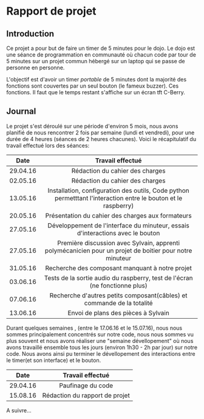 # Rapport de projet

## Introduction
Ce projet a pour but de faire un timer de 5 minutes pour le dojo. Le dojo est une séance de programmation en communauté où chacun code par tour de 5 minutes sur un projet commun hébergé sur un laptop qui se passe de personne en personne.

L'objectif est d'avoir un timer *portable* de 5 minutes dont la majorité des fonctions sont couvertes par un seul bouton (le fameux buzzer). Ces fonctions. Il faut que le temps restant s'affiche sur un écran tft C-Berry.

## Journal
Le projet s'est déroulé sur une période d'environ 5 mois, nous avons planifié de nous rencontrer 2 fois par semaine (lundi et vendredi), pour une durée de 4 heures (séances de 2 heures chacunes).
Voici le récapitulatif du travail effectué lors des séances:

| Date     |     Travail effectué      |
|----------|:-------------------------:|
| 29.04.16 | Rédaction du cahier des charges |
| 02.05.16 | Rédaction du cahier des charges |
| 13.05.16 | Installation, configuration des outils, Code python permetttant l'interaction entre le bouton et le raspberry)|
| 20.05.16 | Présentation du cahier des charges aux formateurs |
| 27.05.16 | Développement de l'interface du minuteur, essais d'interactions avec le bouton|
| 27.05.16 | Première discussion avec Sylvain, apprenti polymécanicien pour un projet de boitier pour notre minuteur|
| 31.05.16 | Recherche des composant manquant à notre projet |
| 03.06.16 | Tests de la sortie audio du raspberry, test de l'écran (ne fonctionne plus) |
| 07.06.16 | Recherche d'autres petits composant(câbles) et commande de la totalité |
| 13.06.16 | Envoi de plans des pièces à Sylvain |

Durant quelques semaines , (entre le 17.06.16 et le 15.07.16), nous nous sommes principalement concentrés
sur notre code, nous nous sommes vu plus souvent et nous avons réaliser une "semaine dévellopement" où nous
avons travaillé ensemble tous les jours (environ 1h30 - 2h par jour) sur notre code. 
Nous avons ainsi pu terminer le dévellopement
des interactions entre le timer(et son interface) et le bouton.

| Date     |     Travail effectué      |
|----------|:-------------------------:|
| 29.04.16 | Paufinage du code         |
| 15.08.16 | Rédaction du rapport de projet |

A suivre...